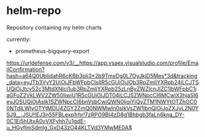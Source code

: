 # helm-repo
Repository containing my helm charts

currently:

* prometheus-bigquery-export

https://urldefense.com/v3/__https://app.vsaex.visualstudio.com/profile/EmailConfirmation?hash=a64Q0UbIidahR6cKBb3pli3*2b9TmxDg0L7OyJkjD5Mes*3d&tracking_data=eyJTb3VyY2UiOiJFbWFpbCIsIlR5cGUiOiJOb3RpZmljYXRpb24iLCJTSUQiOiJtcy52c3MtdXNlci1ub3RpZmljYXRpb25zLnByZWZlcnJlZC1lbWFpbC1jaGFuZ2VkLWV2ZW50IiwiU1R5cGUiOiJDT04iLCJSZWNpcCI6MCwiX3hjaSI6eyJOSUQiOjAsIk1SZWNpcCI6bnVsbCwiQWN0IjoiYjQyZTM1NWYtOTZhOC00NTdlLWIyOTYtMDU4ZGY2ZmQ0NWMwIn0sIkVsZW1lbnQiOiJoZXJvL2N0YSJ9__;JSU!!EJ3n55FBLexp1rhr!7zRPO9BI4zD8g1Bhbgb3faLn6kna_DY-0C1Ei5hUtxA0vVXFyhh7u1gdE-u_HGyfImSdmIg_GxD43zO44KLTVd3YMwME0A$
